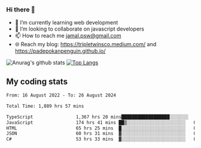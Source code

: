 ### Hi there 👋

<!--
**padepokanpenguin/padepokanpenguin** is a ✨ _special_ ✨ repository because its `README.md` (this file) appears on your GitHub profile.
-->

- 🌱 I’m currently learning  web development
- 👯 I’m looking to collaborate on javascript developers
- 📫 How to reach me jamal.psw@gmail.com
- 🌐 Reach my blog:
   https://tripletwinsco.medium.com/ and
   https://padepokanpenguin.github.io/

![Anurag's github stats](https://github-readme-stats.vercel.app/api?username=padepokanpenguin&count_private=true&disable_animations=false&show_icons=true&theme=default)
[![Top Langs](https://github-readme-stats.vercel.app/api/top-langs/?username=padepokanpenguin&theme=default&layout=compact)](https://github.com/padepokanpenguin)

## My coding stats

<!--START_SECTION:waka-->

```txt
From: 16 August 2022 - To: 26 August 2024

Total Time: 1,889 hrs 57 mins

TypeScript                1,367 hrs 20 mins██████████████████░░░░░░░   72.35 %
JavaScript                174 hrs 41 mins ██▒░░░░░░░░░░░░░░░░░░░░░░   09.24 %
HTML                      65 hrs 25 mins  █░░░░░░░░░░░░░░░░░░░░░░░░   03.46 %
JSON                      60 hrs 31 mins  ▓░░░░░░░░░░░░░░░░░░░░░░░░   03.20 %
C#                        53 hrs 33 mins  ▓░░░░░░░░░░░░░░░░░░░░░░░░   02.83 %
```

<!--END_SECTION:waka-->



